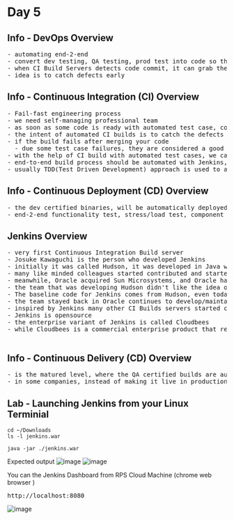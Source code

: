 # Day 5

## Info - DevOps Overview
<pre>
- automating end-2-end 
- convert dev testing, QA testing, prod test into code so that the code can be pused into version control
- when CI Build Servers detects code commit, it can grab the latest code and trigger automated builds that includes automated test cases
- idea is to catch defects early
</pre>  

## Info - Continuous Integration (CI) Overview
<pre>
- Fail-fast engineering process
- we need self-managing professional team
- as soon as some code is ready with automated test case, code code will merged with dev branch several times a time
- the intent of automated CI builds is to catch the defects early, if possible during the development cycle itself
- if the build fails after merging your code
  - due some test case failures, they are considered a good
- with the help of CI build with automated test cases, we can release the product frequently with confidence
- end-to-end build process should be automated with Jenkins, TeamCity, bamboo, etc.,
- usually TDD(Test Driven Development) approach is used to automated test and develop features and fix bugs
</pre>

## Info - Continuous Deployment (CD) Overview
<pre>
- the dev certified binaries, will be automatically deployed onto QA environments for further automated tests
- end-2-end functionality test, stress/load test, component test, performance test everything will be automated using BDD
</pre>

## Jenkins Overview
<pre>
- very first Continuous Integration Build server 
- Josuke Kawaguchi is the person who developed Jenkins
- initially it was called Hudson, it was developed in Java while he was working for Sun Microsystems
- many like minded colleagues started contributed and started using Hudson for automating Build within Sun Microsystems
- meanwhile, Oracle acquired Sun Microsystems, and Oracle had some proposals to make Hudson a commercial product
- the team that was developing Hudson didn't like the idea of Oracle making the producat a commercial one, hence most of the team members including Josuke Kawaguchi had quit Oracle and Josuke founded a company called Cloudbees forking the Hudson branch into a new branch called Jenkins
- The baseline code for Jenkins comes from Hudson, even today in some of the logs you could see the Hudson word appearing
- the team stayed back in Oracle continues to develop/maintain the Hudson product, but Jenkins is the most popular CI Build server even today
- inspired by Jenkins many other CI Builds servers started coming up which includes TeamCity, Bamboo, Circle City, TFS, etc.,
- Jenkins is opensource
- the enterprise variant of Jenkins is called Cloudbees
- while Cloudbees is a commercial enterprise product that requires license, but functionally it resembles Jenkins
  
</pre>

## Info - Continuous Delivery (CD) Overview
<pre>
- is the matured level, where the QA certified builds are automatically deployed to live production environment
- in some companies, instead of making it live in production, they are deployed into pre-prod environment for further testing before it can be made live in production
</pre>

## Lab - Launching Jenkins from your Linux Terminial
```
cd ~/Downloads
ls -l jenkins.war

java -jar ./jenkins.war
```

Expected output
![image](https://github.com/user-attachments/assets/8a00b093-0881-4fc6-8ad1-04a4077c4040)
![image](https://github.com/user-attachments/assets/e29ce98b-edbd-498d-b0c0-219c464e84da)

You can the Jenkins Dashboard from RPS Cloud Machine (chrome web browser )
<pre>
http://localhost:8080  
</pre>
![image](https://github.com/user-attachments/assets/0d116ec1-0c42-42a7-b0c6-2db69d0dd92b)
                                                                                                      
